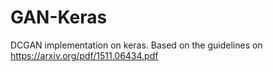 # GAN-Keras
DCGAN implementation on keras. Based on the guidelines on https://arxiv.org/pdf/1511.06434.pdf
